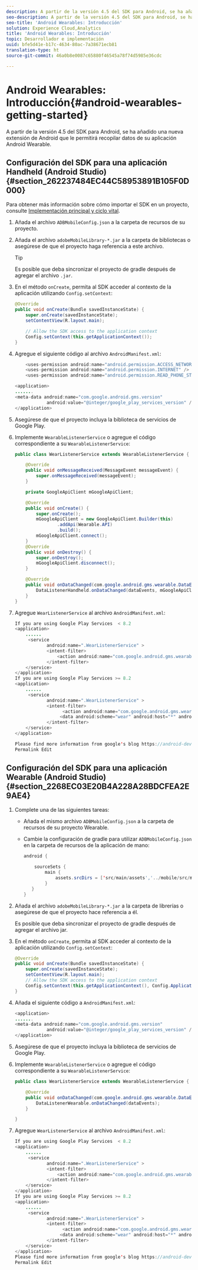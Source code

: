 ```yaml
---
description: A partir de la versión 4.5 del SDK para Android, se ha añadido una nueva extensión de Android que le permitirá recopilar datos de su aplicación Android Wearable.
seo-description: A partir de la versión 4.5 del SDK para Android, se ha añadido una nueva extensión de Android que le permitirá recopilar datos de su aplicación Android Wearable.
seo-title: 'Android Wearables: Introducción'
solution: Experience Cloud,Analytics
title: 'Android Wearables: Introducción'
topic: Desarrollador e implementación
uuid: bfe5d41e-b17c-4634-80ac-7a38671ecb81
translation-type: ht
source-git-commit: 46a0b8e0087c65880f46545a78f74d5985e36cdc

---
```



# Android Wearables: Introducción{#android-wearables-getting-started}

A partir de la versión 4.5 del SDK para Android, se ha añadido una nueva extensión de Android que le permitirá recopilar datos de su aplicación Android Wearable.

## Configuración del SDK para una aplicación Handheld (Android Studio) {#section_262237484EC44C58953891B105F0D000}

Para obtener más información sobre cómo importar el SDK en un proyecto, consulte [Implementación principal y ciclo vital](/help/android/getting-started/dev-qs.md).

1. Añada el archivo `ADBMobileConfig.json` a la carpeta de recursos de su proyecto.
1. Añada el archivo `adobeMobileLibrary-*.jar` a la carpeta de bibliotecas o asegúrese de que el proyecto haga referencia a este archivo.

   >[!TIP]
   >
   >Es posible que deba sincronizar el proyecto de gradle después de agregar el archivo `.jar`.

1. En el método `onCreate`, permita al SDK acceder al contexto de la aplicación utilizando `Config.setContext`:

   ```java
   @Override 
   public void onCreate(Bundle savedInstanceState) { 
       super.onCreate(savedInstanceState); 
       setContentView(R.layout.main); 
   
       // Allow the SDK access to the application context 
       Config.setContext(this.getApplicationContext()); 
   }
   ```

1. Agregue el siguiente código al archivo `AndroidManifest.xml`:

   ```java
       <uses-permission android:name="android.permission.ACCESS_NETWORK_STATE" /> 
       <uses-permission android:name="android.permission.INTERNET" /> 
       <uses-permission android:name="android.permission.READ_PHONE_STATE" /> 
   
   <application> 
   ....... 
   <meta-data android:name="com.google.android.gms.version" 
               android:value="@integer/google_play_services_version" /> 
   </application>
   ```

1. Asegúrese de que el proyecto incluya la biblioteca de servicios de Google Play.
1. Implemente `WearableListenerService` o agregue el código correspondiente a su `WearableListenerService`:

   ```java
   public class WearListenerService extends WearableListenerService { 
   
       @Override 
       public void onMessageReceived(MessageEvent messageEvent) { 
           super.onMessageReceived(messageEvent); 
       } 
   
       private GoogleApiClient mGoogleApiClient; 
   
       @Override 
       public void onCreate() { 
           super.onCreate(); 
           mGoogleApiClient = new GoogleApiClient.Builder(this) 
                   .addApi(Wearable.API) 
                   .build(); 
           mGoogleApiClient.connect(); 
       } 
       @Override 
       public void onDestroy() { 
           super.onDestroy(); 
           mGoogleApiClient.disconnect(); 
       } 
   
       @Override 
       public void onDataChanged(com.google.android.gms.wearable.DataEventBuffer dataEvents) { 
           DataListenerHandheld.onDataChanged(dataEvents, mGoogleApiClient, this); 
       } 
   }
   ```

1. Agregue `WearListenerService` al archivo `AndroidManifest.xml`:

   ```java
   If you are using Google Play Services  < 8.2 
   <application> 
       ...... 
        <service 
               android:name=".WearListenerService" > 
               <intent-filter> 
                   <action android:name="com.google.android.gms.wearable.BIND_LISTENER" /> 
               </intent-filter> 
       </service> 
   </application> 
   If you are using Google Play Services >= 8.2 
   <application> 
       ...... 
        <service 
               android:name=".WearListenerService" > 
               <intent-filter> 
                     <action android:name="com.google.android.gms.wearable.DATA_CHANGED" /> 
                    <data android:scheme="wear" android:host="*" android:pathPrefix="/abdmobile" /> 
               </intent-filter> 
       </service> 
   </application> 
   
   Please find more information from google's blog https://android-developers.googleblog.com/2016/04/deprecation-of-bindlistener.html. 
   Permalink Edit
   ```

## Configuración del SDK para una aplicación Wearable (Android Studio) {#section_2268EC03E20B4A228A28BDCFEA2E9AE4}

1. Complete una de las siguientes tareas:

   * Añada el mismo archivo `ADBMobileConfig.json` a la carpeta de recursos de su proyecto Wearable.
   * Cambie la configuración de gradle para utilizar `ADBMobileConfig.json` en la carpeta de recursos de la aplicación de mano:

      ```java
      android { 
      
          sourceSets { 
              main { 
                  assets.srcDirs = ['src/main/assets','../mobile/src/main/assets'] 
              } 
         } 
      }
      ```

1. Añada el archivo `adobeMobileLibrary-*.jar` a la carpeta de librerías o asegúrese de que el proyecto hace referencia a él.

   Es posible que deba sincronizar el proyecto de gradle después de agregar el archivo jar.

1. En el método `onCreate`, permita al SDK acceder al contexto de la aplicación utilizando `Config.setContext`:

   ```java
   @Override 
   public void onCreate(Bundle savedInstanceState) { 
       super.onCreate(savedInstanceState); 
       setContentView(R.layout.main);      
       // Allow the SDK access to the application context 
       Config.setContext(this.getApplicationContext(), Config.ApplicationType.APPLICATION_TYPE_WEARABLE); 
   }
   ```

1. Añada el siguiente código a `AndroidManifest.xml`:

   ```java
   <application> 
   ....... 
   <meta-data android:name="com.google.android.gms.version" 
               android:value="@integer/google_play_services_version" /> 
   </application>
   ```

1. Asegúrese de que el proyecto incluya la biblioteca de servicios de Google Play.
1. Implemente `WearableListenerService` o agregue el código correspondiente a su `WearableListenerService`:

   ```java
   public class WearListenerService extends WearableListenerService { 
   
       @Override 
       public void onDataChanged(com.google.android.gms.wearable.DataEventBuffer dataEvents) { 
           DataListenerWearable.onDataChanged(dataEvents); 
       } 
   
   }
   ```

1. Agregue `WearListenerService` al archivo `AndroidManifest.xml`:

   ```java
   If you are using Google Play Services  < 8.2 
   <application> 
       ...... 
        <service 
               android:name=".WearListenerService" > 
               <intent-filter> 
                   <action android:name="com.google.android.gms.wearable.BIND_LISTENER" /> 
               </intent-filter> 
       </service> 
   </application> 
   If you are using Google Play Services >= 8.2 
   <application> 
       ...... 
        <service 
               android:name=".WearListenerService" > 
               <intent-filter> 
                     <action android:name="com.google.android.gms.wearable.DATA_CHANGED" /> 
                    <data android:scheme="wear" android:host="*" android:pathPrefix="/abdmobile" /> 
               </intent-filter> 
       </service> 
   </application> 
   Please find more information from google's blog https://android-developers.googleblog.com/2016/04/deprecation-of-bindlistener.html. 
   Permalink Edit
   ```

